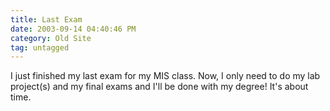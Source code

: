 ```yaml
---
title: Last Exam
date: 2003-09-14 04:40:46 PM
category: Old Site
tag: untagged
---
```


I just finished my last exam for my MIS class. Now, I only need to do my lab project(s) and my final exams and I'll be done with my degree! It's about time.
